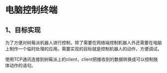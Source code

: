 # 电脑控制终端

## 1、目标实现

​		为了方便对树莓派机器人进行控制，除了需要在网络端控制机器人外还需要在电脑上制作一个临时处理的应用。需要实现的目标就是控制机器人的动作，方便调试。

​		使用TCP通讯连接到树莓派上的client，client把接收到的数据转换成可以控制肢体动作的语句。 

